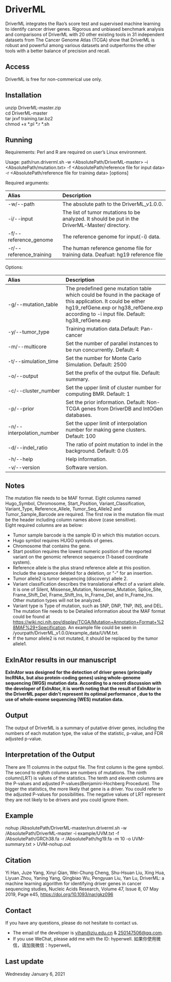 # DriverML
DriverML integrates the Rao’s score test and supervised machine learning to identify cancer driver genes. Rigorous and unbiased benchmark analysis and comparisons of DriverML with 20 other existing tools in 31 independent datasets from The Cancer Genome Atlas (TCGA) show that DriverML is robust and powerful among various datasets and outperforms the other tools with a better balance of precision and recall. 

## Access
DriverML is free for non-commerical use only.

## Installation
unzip DriverML-master.zip  
cd DriverML-master  
tar jxvf training.tar.bz2  
chmod +x *.pl *.r *.sh

## Running
Requirements: Perl and R are required on user’s Linux environment.  

Usage: path/run.driverml.sh	-w <AbsolutePath/DriverML-master> –i <AbsolutePath/mutation.txt> -f <AbsolutePath/reference file for input data> -r <AbsolutePath/reference file for training data> [options]  

Required arguments:  

| Alias| Description |
|:---------------|:-----------------------------------------------|
| -w/--path	     |       The absolute path to the DriverML_v1.0.0. |
| -i/--input	   |     The list of tumor mutations to be analyzed. It should be put in the DriverML-Master/ directory.|  
|-f/--reference_genome|	The reference genome for input(-i) data.|
|-r/--reference_training	|The human reference genome file for training data. Deafuat: hg19 reference file|  

Options:  

| Alias| Description |
|:---------------|:-----------------------------------------------|
|-g/--mutation_table|	The predefined gene mutation table which could be found in the package of this application. It could be either hg19_refGene.exp or hg38_refGene.exp according to -i input file. Default: hg38_refGene.exp|
|-y/--tumor_type|	Training mutation data.Default: Pan-cancer|
|-m/--multicore	|Set the number of parallel instances to be run concurrently. Default: 4|
|-t/--simulation_time|	Set the number for Monte Carlo Simulation. Default: 2500|
|-o/--output|	Set the prefix of the output file. Default: summary.|
|-c/--cluster_number|	Set the upper limit of cluster number for computing BMR. Default: 1|
|-p/--prior|	Set the prior information. Default: Non-TCGA genes from DriverDB and IntOGen databases.|
|-n/--interpolation_number| Set the upper limit of interpolation number for making gene clusters. Default: 100|
|-d/--indel_ratio	|The ratio of point mutation to indel in the background. Default: 0.05|
|-h/--help|	Help information.|
|-v/--version|	Software version.|

## Notes
The mutation file needs to be MAF format. Eight columns named Hugo_Symbol, Chromosome, Start_Position, Variant_Classification, Variant_Type, Reference_Allele, Tumor_Seq_Allele2 and Tumor_Sample_Barcode are required. The first row in the mutation file must be the header including column names above (case sensitive).  
Eight required columns are as below:  
* Tumor sample barcode is the sample ID in which this mutation occurs.  
* Hugo symbol requires HUGO symbols of genes.   
* Chromosome that contains the gene.  
* Start position requires the lowest numeric position of the reported variant on the genomic reference sequence (1-based coordinate system).   
* Reference allele is the plus strand reference allele at this position. Include the sequence deleted for a deletion, or "-" for an insertion.  
* Tumor allele2 is tumor sequencing (discovery) allele 2.  
* Variant classification describes the translational effect of a variant allele. It is one of Silent, Missense_Mutation, Nonsense_Mutation, Splice_Site, Frame_Shift_Del, Frame_Shift_Ins, In_Frame_Del, and In_Frame_Ins. Other mutation types will not be analyzed.  
* Variant type is Type of mutation, such as SNP, DNP, TNP, INS, and DEL.  
The mutation file needs to be Detailed information about the MAF format could be found at https://wiki.nci.nih.gov/display/TCGA/Mutation+Annotation+Format+%28MAF%29+Specification. An example file could be seen in /yourpath/DriverML_v1.0.0/example_data/UVM.txt.  
* If the tumor allele2 is not mutated, it should be replaced by the tumor allele1.

## ExInAtor results in our manuscript
**ExInAtor was designed for the detection of driver genes (principally lncRNAs, but also protein-coding genes) using whole-genome sequencing (WGS) mutation data. According to a recent discussion with the developer of ExInAtor, it is worth noting that the result of ExInAtor in the DriverML paper didn’t represent its optimal performance , due to the use of whole-exome sequencing (WES) mutation data.**

## Output
The output of DriverML is a summary of putative driver genes, including the numbers of each mutation type, the value of the statistic, p-value, and FDR adjusted p-value.    
## Interpretation of the Output
There are 11 columns in the output file. The first column is the gene symbol. The second to eighth columns are numbers of mutations. The ninth column(LRT) is values of the statistics. The tenth and eleventh columns are the P-values and adjusted P-values(Benjamini-Hochberg Procedure). The bigger the statistics, the more likely that gene is a driver. You could refer to the adjusted P-values for possibilities. The negative values of LRT represent they are not likely to be drivers and you could ignore them.
## Example
nohup /AbsolutePath/DriverML-master/run.driverml.sh -w /AbsolutePath/DriverML-master -i example/UVM.txt -f /AbsolutePath/GRCh38.fa -r /AbsolutePath/hg19.fa -m 10 -o UVM-summary.txt > UVM-nohup.out
## Citation
Yi Han, Juze Yang, Xinyi Qian, Wei-Chung Cheng, Shu-Hsuan Liu, Xing Hua, Liyuan Zhou, Yaning Yang, Qingbiao Wu, Pengyuan Liu, Yan Lu, DriverML: a machine learning algorithm for identifying driver genes in cancer sequencing studies, Nucleic Acids Research, Volume 47, Issue 8, 07 May 2019, Page e45, https://doi.org/10.1093/nar/gkz096
## Contact
If you have any questions, please do not hesitate to contact us.
* The email of the  developer is yihan@zju.edu.cn & 250147506@qq.com.
* If you use WeChat, please add me with the ID: hyperwell. 如果你使用微信，请加我微信：hyperwell。
## Last update
Wednesday January 6, 2021
